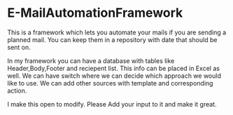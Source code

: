 # E-MailAutomationFramework

This is a framework which lets you automate your mails if you are sending a planned mail. You can keep them in a repository with date that should be sent on.

In my framework you can have a database with tables like Header,Body,Footer and reciepent list. This info can be placed in Excel as well. We can have switch where we can decide which approach we would like to use. We can add other sources with template and corresponding action.

I make this open to modify. Please Add your input to it and make it great.
